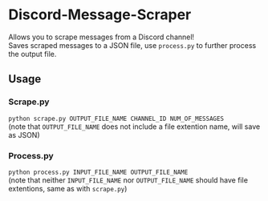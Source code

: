 # Discord-Message-Scraper

Allows you to scrape messages from a Discord channel!  
Saves scraped messages to a JSON file, use `process.py` to further process the output file.

## Usage
### Scrape.py
`python scrape.py OUTPUT_FILE_NAME CHANNEL_ID NUM_OF_MESSAGES`  
(note that `OUTPUT_FILE_NAME` does not include a file extention name, will save as JSON)

### Process.py
`python process.py INPUT_FILE_NAME OUTPUT_FILE_NAME`  
(note that neither `INPUT_FILE_NAME` nor `OUTPUT_FILE_NAME` should have file extentions, same as with `scrape.py`)

